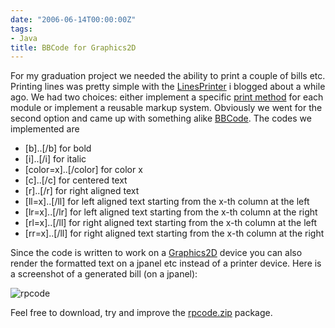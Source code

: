 ```yaml
---
date: "2006-06-14T00:00:00Z"
tags:
- Java
title: BBCode for Graphics2D
---
```

For my graduation project we needed the ability to print a couple of bills etc. Printing lines was pretty simple with the [LinesPrinter](http://www.timvw.be/wp-content/code/java/LinesPrinter.java.txt) i blogged about a while ago. We had two choices: either implement a specific [print method](http://java.sun.com/j2se/1.5.0/docs/api/java/awt/print/Printable.html#print(java.awt.Graphics,%20java.awt.print.PageFormat,%20int)) for each module or implement a reusable markup system. Obviously we went for the second option and came up with something alike [BBCode](http://en.wikipedia.org/wiki/BBCode). The codes we implemented are

* [b]..[/b] for bold
* [i]..[/i] for italic
* [color=x]..[/color] for color x
* [c]..[/c] for centered text
* [r]..[/r] for right aligned text
* [ll=x]..[/ll] for left aligned text starting from the x-th column at the left
* [lr=x]..[/lr] for left aligned text starting from the x-th column at the right
* [rl=x]..[/ll] for right aligned text starting from the x-th column at the left
* [rr=x]..[/ll] for right aligned text starting from the x-th column at the right

Since the code is written to work on a [Graphics2D](http://java.sun.com/j2se/1.5.0/docs/api/java/awt/Graphics2D.html) device you can also render the formatted text on a jpanel etc instead of a printer device. Here is a screenshot of a generated bill (on a jpanel):

![rpcode](http://www.timvw.be/wp-content/images/rpcode.png)

Feel free to download, try and improve the [rpcode.zip](http://www.timvw.be/wp-content/code/java/rpcode.zip) package.
